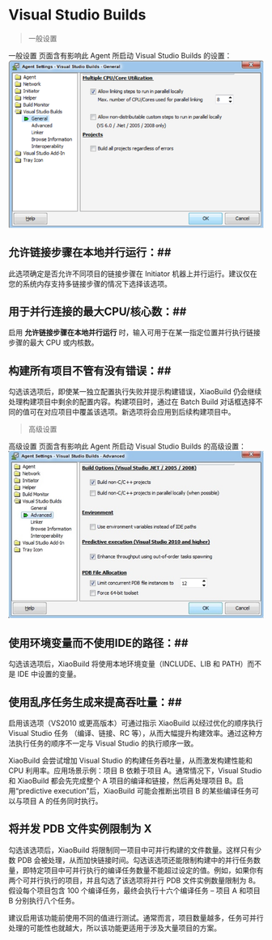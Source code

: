 # Visual Studio Builds #

> 一般设置

一般设置 页面含有影响此 Agent 所启动 Visual Studio Builds 的设置：
![](/documents/resource/vs_build_general.png)

## 允许链接步骤在本地并行运行：##

此选项确定是否允许不同项目的链接步骤在 Initiator 机器上并行运行。建议仅在您的系统内存支持多链接步骤的情况下选择该选项。


## 用于并行连接的最大CPU/核心数：##

启用 **允许链接步骤在本地并行运行** 时，输入可用于在某一指定位置并行执行链接步骤的最大 CPU 或内核数。


## 构建所有项目不管有没有错误：##

勾选该选项后，即使某一独立配置执行失败并提示构建错误，XiaoBuild 仍会继续处理构建项目中剩余的配置内容。构建项目时，通过在 Batch Build 对话框选择不同的值可在对应项目中覆盖该选项。新选项将会应用到后续构建项目中。


> 高级设置

高级设置 页面含有影响此 Agent 所启动 Visual Studio Builds 的高级设置：
![](/documents/resource/vs_build_advanced.jpg)


## 使用环境变量而不使用IDE的路径：##

勾选该选项后，XiaoBuild 将使用本地环境变量（INCLUDE、LIB 和 PATH）而不是 IDE 中设置的变量。


## 使用乱序任务生成来提高吞吐量：##

启用该选项（VS2010 或更高版本）可通过指示 XiaoBuild 以经过优化的顺序执行 Visual Studio 任务 （编译、链接、RC 等），从而大幅提升构建效率。通过这种方法执行任务的顺序不一定与 Visual Studio 的执行顺序一致。

XiaoBuild 会尝试增加 Visual Studio 的构建任务吞吐量，从而激发构建性能和 CPU 利用率。应用场景示例：项目 B 依赖于项目 A。通常情况下，Visual Studio 和 XiaoBuild 都会先完成整个 A 项目的编译和链接，然后再处理项目 B。启用“predictive execution”后，XiaoBuild 可能会推断出项目 B 的某些编译任务可以与项目 A 的任务同时执行。


## 将并发 PDB 文件实例限制为 X ##

勾选该选项后，XiaoBuild 将限制同一项目中可并行构建的文件数量。这样只有少数 PDB 会被处理，从而加快链接时间。勾选该选项还能限制构建中的并行任务数量，即特定项目中可并行执行的编译任务数量不能超过设定的值。例如，如果你有两个可并行执行的项目，并且勾选了该选项将并行 PDB 文件实例数量限制为 8。假设每个项目包含 100 个编译任务，最终会执行十六个编译任务 – 项目 A 和项目 B 分别执行八个任务。

建议启用该功能前使用不同的值进行测试。通常而言，项目数量越多，任务可并行处理的可能性也就越大，所以该功能更适用于涉及大量项目的方案。
